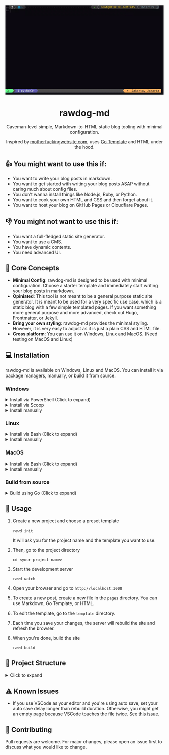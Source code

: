 <div align="center">
<a href="https://github.com/dwiandhikaap/rawdog-md">
    <img src="https://github.com/dwiandhikaap/rawdog-md/blob/main/.docs/demo.gif" alt="demo">
</a>
<h1 align="center">
    rawdog-md
</h1>
<p align="center">
Caveman-level simple, Markdown-to-HTML static blog tooling with minimal configuration. 
</p>
<p align="center">
Inspired by <a href="https://motherfuckingwebsite.com">motherfuckingwebsite.com</a>, uses <a href="https://pkg.go.dev/text/template">Go Template</a> and HTML under the hood.
</p>
</div>



## 👍 You might want to use this if:
- You want to write your blog posts in markdown.
- You want to get started with writing your blog posts ASAP without caring much about config files.
- You don't wanna install things like Node.js, Ruby, or Python.
- You want to cook your own HTML and CSS and then forget about it.
- You want to host your blog on GitHub Pages or Cloudflare Pages.

## 👎 You might not want to use this if:
- You want a full-fledged static site generator.
- You want to use a CMS.
- You have dynamic contents.
- You need advanced UI.

## 🔑 Core Concepts
- **Minimal Config**: rawdog-md is designed to be used with minimal configuration. Choose a starter template and immediately start writing your blog posts in markdown.
- **Opiniated**: This tool is not meant to be a general purpose static site generator. It is meant to be used for a very specific use case, which is a static blog with a few simple templated pages. If you want something more general purpose and more advanced, check out Hugo, Frontmatter, or Jekyll.
- **Bring your own styling**: rawdog-md provides the minimal styling. However, it is very easy to adjust as it is just a plain CSS and HTML file.
- **Cross platform**: You can use it on Windows, Linux and MacOS. (Need testing on MacOS and Linux)


## 💻 Installation
rawdog-md is available on Windows, Linux and MacOS. You can install it via package managers, manually, or build it from source.

### Windows
<details>
<summary>Install via PowerShell (Click to expand)</summary>

1. Open PowerShell as Administrator
2. Run this command
    ```shell
    Set-ExecutionPolicy RemoteSigned -Scope CurrentUser
    iex (irm https://raw.githubusercontent.com/dwiandhikaap/rawdog-md/main/.installer/powershell/install.ps1)
    ```
3. Done! You can now use it as `rawd` command in your terminal.

</details>
<details>
<summary>Install via Scoop</summary>

1. Install [Scoop](https://scoop.sh/)
2. Install rawdog-md
    ```shell
    scoop install https://raw.githubusercontent.com/dwiandhikaap/rawdog-md/main/.installer/scoop/rawdog-md.json
    ```
3. Done! You can now use it as `rawd` command in your terminal.

How to uninstall:
```shell
scoop uninstall rawdog-md
```

</details>
<details>
<summary>Install manually</summary>

1. Go to the latest [release page](https://github.com/dwiandhikaap/rawdog-md/releases/latest)
2. Download the one with `rawd-{version}-windows-amd64.zip` filename
3. Extract the zip file anywhere you like
4. Add the extracted folder to your PATH. If you don't know how, check out [this guide](https://www.architectryan.com/2018/03/17/add-to-the-path-on-windows-10/)
5. Done! You can now use it as `rawd` command in your terminal.

</details>

### Linux

<details>
<summary>Install via Bash (Click to expand)</summary>

1. Run this command in your terminal
    ```shell
    curl -fsSL https://raw.githubusercontent.com/dwiandhikaap/rawdog-md/main/.installer/bash/install.sh | bash
    ```
2. Done! You can now use it as `rawd` command in your terminal.
</details>

<details>
<summary>Install manually</summary>

1. Go to the latest [release page](https://github.com/dwiandhikaap/rawdog-md/releases/latest)
2. Copy the URL of the one with `rawd-{version}-linux-{architecture}.tar.gz` filename
3. Run this command in your terminal
    ```shell
    wget {copied-url} -O rawd.tar.gz
    tar -xvf rawd.tar.gz
    sudo mv rawd /usr/local/bin
    rm rawd.tar.gz
    ```
4. Done! You can now use it as `rawd` command in your terminal.

</details>

### MacOS
<details>
<summary>Install via Bash (Click to expand)</summary>

1. Run this command in your terminal
    ```shell
    curl -fsSL https://raw.githubusercontent.com/dwiandhikaap/rawdog-md/main/.installer/bash/install.sh | bash
    ```
2. Done! You can now use it as `rawd` command in your terminal.

</details>

<details>
<summary>Install manually</summary>
    
1. Go to the latest [release page](https://github.com/dwiandhikaap/rawdog-md/releases/latest)
2. Copy the URL of the one with `rawd-{version}-darwin-{architecture}.tar.gz` filename
3. Run this command in your terminal
    ```shell
    wget {copied-url} -O rawd.tar.gz
    tar -xvf rawd.tar.gz
    sudo mv rawd /usr/local/bin
    rm rawd.tar.gz
    ```
4. Done! You can now use it as `rawd` command in your terminal.
</details>

### Build from source

<details>

<summary>Build using Go (Click to expand)</summary>

1. Install [Go](https://golang.org/doc/install)
2. Install rawdog-md
    ```shell 
    go install github.com/dwiandhikaap/rawdog-md
    ```
    ⚠ This will install the binary as `rawdog-md` instead of `rawd`
    if you want to change it to `rawd`, you can rename the binary file in your Go bin directory. 
    
    See this [reference](https://go.dev/ref/mod#go-install) for more information about `go install`.
3. Done!

</details>


## 🚀 Usage
1. Create a new project and choose a preset template
    ```shell
    rawd init
    ```
    It will ask you for the project name and the template you want to use. 

2. Then, go to the project directory
    ```shell
    cd <your-project-name>
    ```

3. Start the development server
    ```shell
    rawd watch
    ```

4. Open your browser and go to `http://localhost:3000`
5. To create a new post, create a new file in the `pages` directory. You can use Markdown, Go Template, or HTML.
6. To edit the template, go to the `template` directory.
7. Each time you save your changes, the server will rebuild the site and refresh the browser.
8. When you're done, build the site
    ```shell
    rawd build
    ```

## 📁 Project Structure
<details>
<summary>Click to expand</summary>
<img src="https://github.com/dwiandhikaap/rawdog-md/blob/main/.docs/project_structure.png" alt="project structure">
</details>

## ⚠ Known Issues
- If you use VSCode as your editor and you're using auto save, set your auto save delay longer than rebuild duration. Otherwise, you might get an empty page because VSCode touches the file twice. See [this issue](https://github.com/microsoft/vscode/issues/9419).

## 🤝 Contributing
Pull requests are welcome. For major changes, please open an issue first to discuss what you would like to change. 
